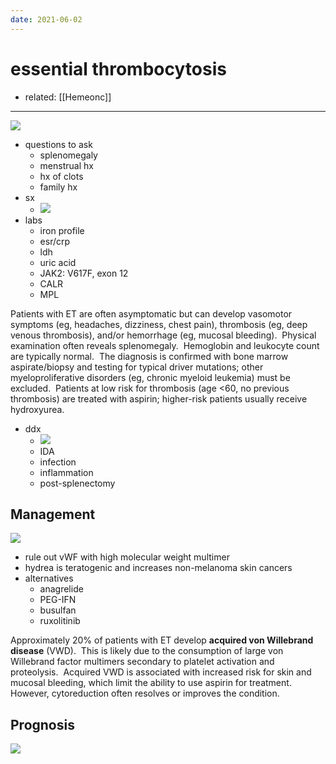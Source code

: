 ```yaml
---
date: 2021-06-02
---
```


# essential thrombocytosis

- related: [[Hemeonc]]
---

![](https://photos.thisispiggy.com/file/wikiFiles/20210602150459.png)

- questions to ask
	- splenomegaly
	- menstrual hx
	- hx of clots
	- family hx
- sx
	- ![](https://photos.thisispiggy.com/file/wikiFiles/20210602151439.png)
- labs
	- iron profile
	- esr/crp
	- ldh
	- uric acid
	- JAK2: V617F, exon 12
	- CALR
	- MPL

Patients with ET are often asymptomatic but can develop vasomotor symptoms (eg, headaches, dizziness, chest pain), thrombosis (eg, deep venous thrombosis), and/or hemorrhage (eg, mucosal bleeding).  Physical examination often reveals splenomegaly.  Hemoglobin and leukocyte count are typically normal.  The diagnosis is confirmed with bone marrow aspirate/biopsy and testing for typical driver mutations; other myeloproliferative disorders (eg, chronic myeloid leukemia) must be excluded.  Patients at low risk for thrombosis (age <60, no previous thrombosis) are treated with aspirin; higher-risk patients usually receive hydroxyurea.

- ddx
	- ![](https://photos.thisispiggy.com/file/wikiFiles/20210602151046.png)
	- IDA
	- infection
	- inflammation
	- post-splenectomy

## Management

![](https://photos.thisispiggy.com/file/wikiFiles/20210602152208.png)

- rule out vWF with high molecular weight multimer
- hydrea is teratogenic and increases non-melanoma skin cancers
- alternatives
	- anagrelide
	- PEG-IFN
	- busulfan
	- ruxolitinib

Approximately 20% of patients with ET develop **acquired von Willebrand disease** (VWD).  This is likely due to the consumption of large von Willebrand factor multimers secondary to platelet activation and proteolysis.  Acquired VWD is associated with increased risk for skin and mucosal bleeding, which limit the ability to use aspirin for treatment.  However, cytoreduction often resolves or improves the condition.

## Prognosis

![](https://photos.thisispiggy.com/file/wikiFiles/20210602152010.png)
